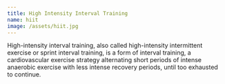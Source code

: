 ```yaml
---
title: High Intensity Interval Training
name: hiit
image: /assets/hiit.jpg
---
```

High-intensity interval training, also called high-intensity intermittent exercise or sprint interval training, is a form of interval training, a cardiovascular exercise strategy alternating short periods of intense anaerobic exercise with less intense recovery periods, until too exhausted to continue.